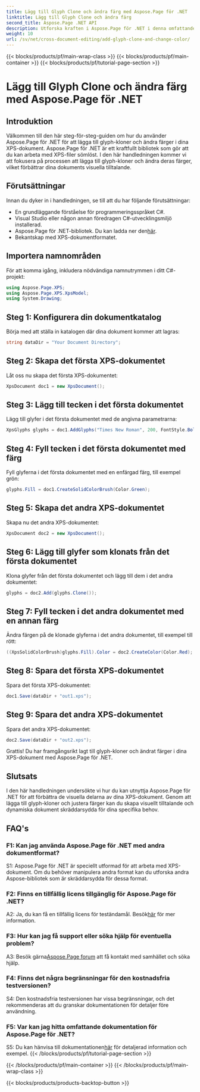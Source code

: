 ```yaml
---
title: Lägg till Glyph Clone och ändra färg med Aspose.Page för .NET
linktitle: Lägg till Glyph Clone och ändra färg
second_title: Aspose.Page .NET API
description: Utforska kraften i Aspose.Page för .NET i denna omfattande handledning. Lär dig att lägga till glyph-kloner och ändra färger i XPS-dokument utan ansträngning.
weight: 10
url: /sv/net/cross-document-editing/add-glyph-clone-and-change-color/
---
```


{{< blocks/products/pf/main-wrap-class >}}
{{< blocks/products/pf/main-container >}}
{{< blocks/products/pf/tutorial-page-section >}}

# Lägg till Glyph Clone och ändra färg med Aspose.Page för .NET

## Introduktion

Välkommen till den här steg-för-steg-guiden om hur du använder Aspose.Page för .NET för att lägga till glyph-kloner och ändra färger i dina XPS-dokument. Aspose.Page för .NET är ett kraftfullt bibliotek som gör att du kan arbeta med XPS-filer sömlöst. I den här handledningen kommer vi att fokusera på processen att lägga till glyph-kloner och ändra deras färger, vilket förbättrar dina dokuments visuella tilltalande.

## Förutsättningar

Innan du dyker in i handledningen, se till att du har följande förutsättningar:

- En grundläggande förståelse för programmeringsspråket C#.
- Visual Studio eller någon annan föredragen C#-utvecklingsmiljö installerad.
-  Aspose.Page för .NET-bibliotek. Du kan ladda ner den[här](https://releases.aspose.com/page/net/).
- Bekantskap med XPS-dokumentformatet.

## Importera namnområden

För att komma igång, inkludera nödvändiga namnutrymmen i ditt C#-projekt:

```csharp
using Aspose.Page.XPS;
using Aspose.Page.XPS.XpsModel;
using System.Drawing;
```

## Steg 1: Konfigurera din dokumentkatalog

Börja med att ställa in katalogen där dina dokument kommer att lagras:

```csharp
string dataDir = "Your Document Directory";
```

## Steg 2: Skapa det första XPS-dokumentet

Låt oss nu skapa det första XPS-dokumentet:

```csharp
XpsDocument doc1 = new XpsDocument();
```

## Steg 3: Lägg till tecken i det första dokumentet

Lägg till glyfer i det första dokumentet med de angivna parametrarna:

```csharp
XpsGlyphs glyphs = doc1.AddGlyphs("Times New Roman", 200, FontStyle.Bold, 50, 250, "Test");
```

## Steg 4: Fyll tecken i det första dokumentet med färg

Fyll glyferna i det första dokumentet med en enfärgad färg, till exempel grön:

```csharp
glyphs.Fill = doc1.CreateSolidColorBrush(Color.Green);
```

## Steg 5: Skapa det andra XPS-dokumentet

Skapa nu det andra XPS-dokumentet:

```csharp
XpsDocument doc2 = new XpsDocument();
```

## Steg 6: Lägg till glyfer som klonats från det första dokumentet

Klona glyfer från det första dokumentet och lägg till dem i det andra dokumentet:

```csharp
glyphs = doc2.Add(glyphs.Clone());
```

## Steg 7: Fyll tecken i det andra dokumentet med en annan färg

Ändra färgen på de klonade glyferna i det andra dokumentet, till exempel till rött:

```csharp
((XpsSolidColorBrush)glyphs.Fill).Color = doc2.CreateColor(Color.Red);
```

## Steg 8: Spara det första XPS-dokumentet

Spara det första XPS-dokumentet:

```csharp
doc1.Save(dataDir + "out1.xps");
```

## Steg 9: Spara det andra XPS-dokumentet

Spara det andra XPS-dokumentet:

```csharp
doc2.Save(dataDir + "out2.xps");
```

Grattis! Du har framgångsrikt lagt till glyph-kloner och ändrat färger i dina XPS-dokument med Aspose.Page för .NET.

## Slutsats

I den här handledningen undersökte vi hur du kan utnyttja Aspose.Page för .NET för att förbättra de visuella delarna av dina XPS-dokument. Genom att lägga till glyph-kloner och justera färger kan du skapa visuellt tilltalande och dynamiska dokument skräddarsydda för dina specifika behov.

## FAQ's

### F1: Kan jag använda Aspose.Page för .NET med andra dokumentformat?

S1: Aspose.Page för .NET är speciellt utformad för att arbeta med XPS-dokument. Om du behöver manipulera andra format kan du utforska andra Aspose-bibliotek som är skräddarsydda för dessa format.

### F2: Finns en tillfällig licens tillgänglig för Aspose.Page för .NET?

 A2: Ja, du kan få en tillfällig licens för teständamål. Besök[här](https://purchase.aspose.com/temporary-license/) för mer information.

### F3: Hur kan jag få support eller söka hjälp för eventuella problem?

 A3: Besök gärna[Aspose.Page forum](https://forum.aspose.com/c/page/39) att få kontakt med samhället och söka hjälp.

### F4: Finns det några begränsningar för den kostnadsfria testversionen?

S4: Den kostnadsfria testversionen har vissa begränsningar, och det rekommenderas att du granskar dokumentationen för detaljer före användning.

### F5: Var kan jag hitta omfattande dokumentation för Aspose.Page för .NET?

 S5: Du kan hänvisa till dokumentationen[här](https://reference.aspose.com/page/net/) för detaljerad information och exempel.
{{< /blocks/products/pf/tutorial-page-section >}}

{{< /blocks/products/pf/main-container >}}
{{< /blocks/products/pf/main-wrap-class >}}

{{< blocks/products/products-backtop-button >}}
